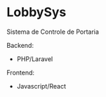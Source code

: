 # LobbySys
 Sistema de Controle de Portaria 

 Backend:
 - PHP/Laravel
 
 Frontend:
 - Javascript/React
